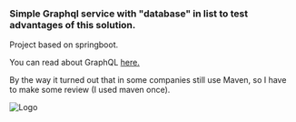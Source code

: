 ### Simple Graphql service with "database" in list to test advantages of this solution.

Project based on springboot.

You can read about GraphQL [here.](https://graphql.org/)

By the way it turned out that in some companies  still use Maven, so I have to make some review (I used maven once).

![Logo](http://bohdziewicz.com.pl/images_share/graphql_spring.png)




